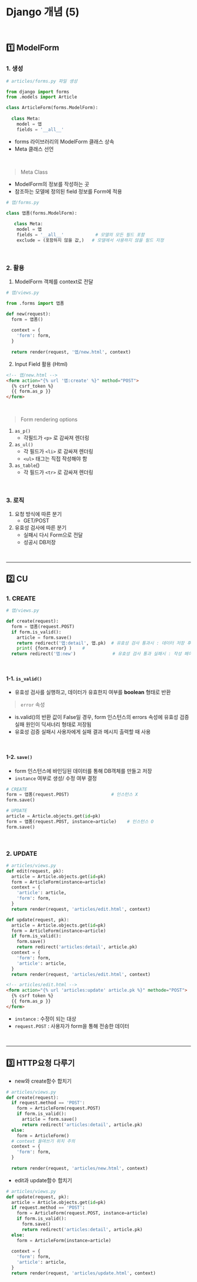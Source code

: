 # Django 개념 (5)

​    

## 1️⃣ ModelForm

### 1. 생성

```python
# articles/forms.py 파일 생성

from django import forms
from .models import Article

class ArticleForm(forms.ModelForm):
  
  class Meta:
    model = 앱
    fields = '__all__'
```

- forms 라이브러리의 ModelForm 클래스 상속
- Meta 클래스 선언

​    

> Meta Class

- ModelForm의 정보를 작성하는 곳
- 참조하는 모델에 정의된 field 정보를 Form에 적용

```python
# 앱/forms.py

class 앱폼(forms.ModelForm):
  
   class Meta:
    model = 앱
    fields = '__all__'            # 모델의 모든 필드 포함
    exclude = (포함하지 않을 값,)   # 모델에서 사용하지 않을 필드 지정
```

​    

### 2. 활용

1. ModelForm 객체를 context로 전달

```python
# 앱/views.py

from .forms import 앱폼

def new(request):
  form = 앱폼()
  
  context = {
    'form': form,
  }
  
  return render(request, '앱/new.html', context)
```

2. Input Field 활용 (Html)

```html
<!-- 앱/new.html -->
<form action="{% url '앱:create' %}" method="POST">
  {% csrf_token %}
  {{ form.as_p }}
</form>
```

​    

> Form rendering options

1. `as_p()`
   - 각필드가 `<p>` 로 감싸져 렌더링
2. `as_ul()`
   - 각 필드가 `<li>` 로 감싸져 렌더링
   - `<ul>` 태그는 직접 작성해야 함
3. `as_table`() 
   - 각 필드가 `<tr>` 로 감싸져 렌더링

​    

 ### 3. 로직

1. 요청 방식에 따른 분기
   - GET/POST
2. 유효성 검사에 따른 분기
   - 실패시 다시 Form으로 전달
   - 성공시 DB저장

​    

---

## 2️⃣ CU

### 1. CREATE

```python
# 앱/views.py

def create(request):
  form = 앱폼(request.POST)
  if form.is_valid():
    article = form.save()
    return redirect('앱:detail', 앱.pk)  # 유효성 검사 통과시 : 데이터 저장 후 상세페이지로 redirect
 	print( {form.error} )    #
  return redirect('앱:new')              # 유효성 검사 통과 실패시 : 작성 페이지로 redirect
```

​    

####  1-1. `is_valid()` 

- 유효성 검사를 실행하고, 데이터가 유효한지 여부를 __boolean__ 형태로 반환

> `error` 속성

- is.valid()의 반환 값이 False일 경우, form 인스턴스의 errors 속성에 유효성 검증 실패 원인이 딕셔너리 형태로 저장됨
- 유효성 검증 실패시 사용자에게 실패 결과 메시지 출력할 때 사용

​     

#### 1-2. `save()`

- form 인스턴스에 바인딩된 데이터를 통해 DB객체를 만들고 저장
- `instance` 여부로 생성/ 수정 여부 결정

```python
# CREATE
form = 앱폼(request.POST)                # 인스턴스 X
form.save()

# UPDATE
article = Article.objects.get(id=pk)
form = 앱폼(request.POST, instance=article)    # 인스턴스 O
form.save()
```

​     

### 2. UPDATE

```python
# articles/views.py
def edit(request, pk):
  article = Article.objects.get(id=pk)
  form = ArticleForm(instance=article)
  context = {
    'article': article,
    'form': form,
  }
  return render(request, 'articles/edit.html', context)

def update(request, pk):
  article = Article.objects.get(id=pk)
  form = ArticleForm(instance=article)
  if form.is_valid():
    form.save()
    return redirect('articles:detail', article.pk)
  context = {
    'form': form,
    'article': article,
  }
  return render(request, 'articles/edit.html', context)
```

```html
<!-- articles/edit.html -->
<form action="{% url 'articles:update' article.pk %}" methode="POST">
  {% csrf token %}
  {{ form.as_p }}
</form>
```

- `instance` : 수정이 되는 대상
- `request.POST` : 사용자가 form을 통해 전송한 데이터

​    

---

## 3️⃣ HTTP요청 다루기

- new와 create함수 합치기

```python
# articles/views.py
def create(request):
  if request.method == 'POST':
    form = ArticleForm(request.POST)
    if form.is_valid():
      article = form.save()
      return redirect('articles:detail', article.pk)
  else:
    form = ArticleForm()
  # context 들여쓰기 위치 주의
  context = {               
    'form': form,
  }  
  
  return render(request, 'articles/new.html', context)
```

- edit과 update함수 합치기

```python
# articles/views.py
def update(request, pk):
  article = Article.objects.get(id=pk)
  if request.method == 'POST':
    form = ArticleForm(request.POST, instance=article)
    if form.is_valid():
      form.save()
      return redirect('articles:detail', article.pk)
  else:
    form = ArticleForm(instance=article)
    
  context = {
    'form': form,
    'article': article,
  }
  return render(request, 'articles/update.html', context)
```

